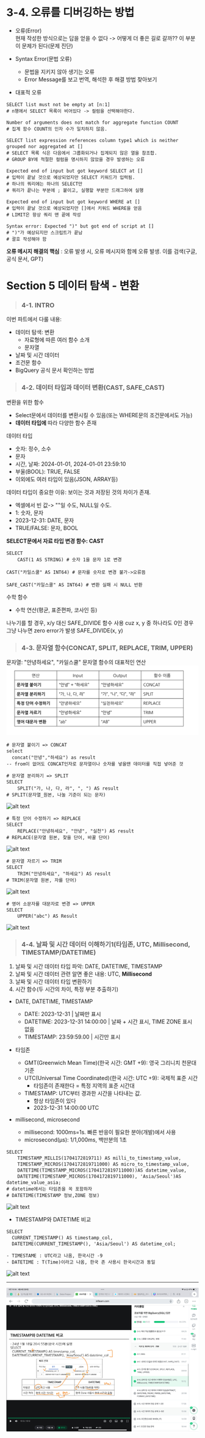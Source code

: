 # 3-4. 오류를 디버깅하는 방법
- 오류(Error)  
현재 작성한 방식으로는 답을 얻을 수 없다 -> 어떻게 더 좋은 길로 갈까??
이 부분이 문제가 된다(문제 진단)

- Syntax Error(문법 오류)
    * 문법을 지키지 않아 생기는 오류
    * Error Message를 보고 번역, 해석한 후 해결 방법 찾아보기

- 대표적 오류
```
SELECT list must not be empty at [n:1]
# n행에서 SELECT 목록이 비어있다 -> 컬럼을 선택해야한다.
```
```
Number of arguments does not match for aggregate function COUNT
# 집계 함수 COUNT의 인자 수가 일치하지 않음.  
```
```
SELECT list expression references column type1 which is neither grouped nor aggregated at []
# SELECT 목록 식은 다음에서 그룹화되거나 집계되지 않은 열을 참조합.
# GROUP BY에 적절한 컬럼을 명시하지 않았을 경우 발생하는 오류
```
```
Expected end of input but got keyword SELECT at []
# 입력이 끝날 것으로 예상되었지만 SELECT 키워드가 입력됨.
# 하나의 쿼리에는 하나의 SELECT만
# 쿼리가 끝나는 부분에 ; 붙이고, 실행할 부분만 드래그하여 실행
```
```
Expected end of input but got keyword WHERE at []
# 입력이 끝날 것으로 예상되었지만 []에서 키워드 WHERE을 얻음
# LIMIT은 항상 쿼리 맨 끝에 작성
```
```
Syntax error: Expected ")" but got end of script at []
# ")"가 예상되지만 스크립트가 끝남
# 괄호 작성해야 함
```

**오류 메시지 해결의 핵심**
: 오류 발생 시, 오류 메시지와 함께 오류 발생. 이를 검색(구글, 공식 문서, GPT)


# Section 5 데이터 탐색 - 변환

>### 4-1. INTRO
이번 파트에서 다룰 내용:
- 데이터 탐색: 변환
    - 자료형에 따른 여러 함수 소개
    - 문자열
- 날짜 및 시간 데이터
- 조건문 함수
- BigQuery 공식 문서 확인하는 방법




>### 4-2. 데이터 타입과 데이터 변환(CAST, SAFE_CAST)
변환을 위한 함수
- Select문에서 데이터를 변환시킬 수 있음(또는 WHERE문의 조건문에서도 가능)
- **데이터 타입에** 따라 다양한 함수 존재

데이터 타입
- 숫자: 정수, 소수
- 문자
- 시간, 날짜: 2024-01-01, 2024-01-01 23:59:10
- 부울(BOOL): TRUE, FALSE
- 이외에도 여러 타입이 있음(JSON, ARRAY등)

데이터 타입이 중요한 이유: 보이는 것과 저장된 것의 차이가 존재.
- 엑셀에서 빈 값-> ""일 수도, NULL일 수도.
- 1: 숫자, 문자
- 2023-12-31: DATE, 문자
- TRUE/FALSE: 문자, BOOL

**SELECT문에서 자료 타입 변경 함수: CAST**
```
SELECT
    CAST(1 AS STRING) # 숫자 1을 문자 1로 변경

CAST("카일스쿨" AS INT64) # 문자를 숫자로 변경 불가->오류뜸

SAFE_CAST("카일스쿨" AS INT64) # 변환 실패 시 NULL 반환
```

수학 함수
- 수학 연산(평균, 표준편파, 코사인 등)

나누기를 할 경우, x/y 대신 SAFE_DIVIDE 함수 사용 cuz x, y 중 하나라도 0인 경우 그냥 나누면 zero error가 발생
SAFE_DIVIDE(x, y)



>### 4-3. 문자열 함수(CONCAT, SPLIT, REPLACE, TRIM, UPPER)
문자열: "안녕하세요", "카일스쿨"
문자열 함수의 대표적인 연산
![](../Assignment_25_1/images/IMG_B12434023708-1.jpeg)

```
# 문자열 붙이기 => CONCAT
select
  concat("안녕","하세요") as result
-- from이 없어도 CONCAT인자로 문자열이나 숫자를 넣을땐 데이터를 직접 넣어준 것
```

```
# 문자열 분리하기 => SPLIT
SELECT
    SPLIT("가, 나, 다, 라", ", ") AS result
# SPLIT(문자열_원본, 나눌 기준이 되는 문자)
```
![alt text](../Assignment_25_1/images/스크린샷%202025-04-05%20오후%2011.57.03.png)
```
# 특정 단어 수정하기 => REPLACE
SELECT
    REPLACE("안녕하세요", "안녕", "실천") AS result
# REPLACE(문자열 원본, 찾을 단어, 바꿀 단어)
```
![alt text](../Assignment_25_1/images/스크린샷%202025-04-05%20오후%2011.58.13.png)

```
# 문자열 자르기 => TRIM
SELECT
    TRIM("안녕하세요", "하세요") AS result
# TRIM(문자열 원본, 자를 단어)
```
![alt text](../Assignment_25_1/images/스크린샷%202025-04-05%20오후%2011.59.29.png)

```
# 영어 소문자를 대문자로 변경 => UPPER
SELECT
    UPPER("abc") AS Result
```
![alt text](../Assignment_25_1/images/스크린샷%202025-04-05%20오후%2011.59.57.png)




>### 4-4. 날짜 및 시간 데이터 이해하기1(타임존, UTC, Millisecond, TIMESTAMP/DATETIME) 
1) 날짜 및 시간 데이터 타입 파악: DATE, DATETIME, TIMESTAMP
2) 날짜 및 시간 데이터 관련 알면 좋은 내용: UTC, **Millisecond**
3) 날짜 및 시간 데이터 타입 변환하기
4) 시간 함수(두 시간의 차이, 특정 부분 추출하기)

* DATE, DATETIME, TIMESTAMP
    - DATE: 2023-12-31 | 날짜만 표시
    - DATETIME: 2023-12-31 14:00:00 | 날짜 + 시간 표시, TIME ZONE 표시 없음
    - TIMESTAMP: 23:59:59.00 | 시간만 표시

* 타임존
    - GMT(Greenwich Mean Time)(한국 시간: GMT +9): 영국 그리니치 천문대 기준
    - UTC(Universal Time Coordinated)(한국 시간: UTC +9): 국제적 표준 시간
        - 타임존이 존재한다 = 특정 지역의 표준 시간대
    - TIMESTAMP: UTC부터 경과한 시간을 나타내는 값. 
        - 항상 타임존이 있다
        - 2023-12-31 14:00:00 UTC

* millisecond, microsecond
    - millisecond: 1000ms=1s. 빠른 반응이 필요한 분야(개발)에서 사용
    - microsecond(μs): 1/1,000ms, 백만분의 1초
```
SELECT
    TIMESTAMP_MILLIS(1704172819711) AS milli_to_timestamp_value,
    TIMESTAMP_MICROS(1704172819711000) AS micro_to_timestamp_value,
    DATETIME(TIMESTAMP_MICROS(1704172819711000))AS datetime_value,
    DATETIME(TIMESTAMP_MICROS(1704172819711000), 'Asia/Seoul')AS datetime_value_asia;
# datetime에서는 타임존을 꼭 포함하자
# DATETIME(TIMESTAMP 정보,ZONE 정보)
```
![alt text](../Assignment_25_1/images/스크린샷%202025-04-06%20오전%2012.19.30.png)

* TIMESTAMP와 DATETIME 비교
```
SELECT
  CURRENT_TIMESTAMP() AS timestamp_col,
  DATETIME(CURRENT_TIMESTAMP(), 'Asia/Seoul') AS datetime_col;
```
    - TIMESTAME : UTC라고 나옴, 한국시간 -9
    - DATETIME : T(Time)이라고 나옴, 한국 존 사용시 한국시간과 동일
![alt text](../Assignment_25_1/images/스크린샷%202025-04-06%20오전%2012.19.30.png)


---

![alt text](../Assignment_25_1/images/IMG_25FAD61B7D83-1.jpeg)